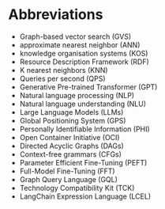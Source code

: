 # Abbreviations

- Graph-based vector search (GVS)
- approximate nearest neighbor (ANN)
- knowledge organisation systems (KOS)
- Resource Description Framework (RDF)
- K nearest neighbors (KNN)
- Queries per second (QPS)
- Generative Pre-trained Transformer (GPT)
- Natural language processing (NLP)
- Natural language understanding (NLU)
- Large Language Models (LLMs)
- Global Positioning System (GPS)
- Personally Identifiable Information (PHI)
- Open Container Initiative (OCI)
- Directed Acyclic Graphs (DAGs)
- Context-free grammars (CFGs)
- Parameter Efficient Fine-Tuning (PEFT)
- Full-Model Fine-Tuning (FFT)
- Graph Query Language (GQL)
- Technology Compatibility Kit (TCK)
- LangChain Expression Language (LCEL)
